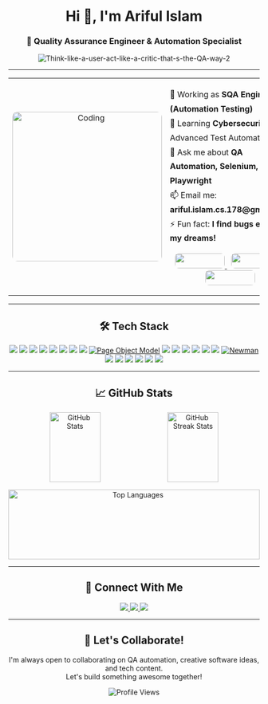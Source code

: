 <h1 align="center">Hi 👋, I'm Ariful Islam</h1>
<h3 align="center">🚀 Quality Assurance Engineer & Automation Specialist</h3>

<p align="center">
  <img 
    <a href='https://postimg.cc/BPWBtCKd' target='_blank'><img src='https://i.postimg.cc/gjjSSSkk/Think-like-a-user-act-like-a-critic-that-s-the-QA-way-2.png' border='0' alt='Think-like-a-user-act-like-a-critic-that-s-the-QA-way-2'/></a> 
    
  >
</p>


---

<table align="center">
  <tr>
    <td align="center" width="50%">
      <img src="https://cdn.dribbble.com/users/1162077/screenshots/3848914/programmer.gif" alt="Coding" width="300px" style="border-radius: 10px;">
    </td>
    <td width="50%">
      <ul style="list-style: none; font-size: 16px; line-height: 1.8; padding: 0;">
        <li>🔭 Working as <strong>SQA Engineer L2 (Automation Testing)</strong></li>
        <li>🌱 Learning <strong>Cybersecurity</strong> & Advanced Test Automation</li>
        <li>💬 Ask me about <strong>QA Automation, Selenium, Playwright</strong></li>
        <li>📫 Email me: <strong>ariful.islam.cs.178@gmail.com</strong></li>
        <li>⚡ Fun fact: <strong>I find bugs even in my dreams!</strong></li>
      </ul>
      <p align="center">
        <a href="https://www.linkedin.com/in/ariful-islam-178" target="_blank">
          <img src="https://img.shields.io/badge/LinkedIn-0A66C2?style=for-the-badge&logo=linkedin&logoColor=white" width="100" height="30" style="border-radius: 8px;" />
        </a>
        &nbsp;
        <a href="https://portfolio178.netlify.app" target="_blank">
          <img src="https://img.shields.io/badge/Portfolio-000000?style=for-the-badge&logoColor=white" width="100" height="30" style="border-radius: 8px;" />
        </a>
        &nbsp;
        <a href="https://drive.google.com/file/d/1E0w1OAaCIRe777Mq1DDI9YpnHzclDSRV/view" target="_blank">
          <img src="https://img.shields.io/badge/Resume-DC143C?style=for-the-badge&logo=adobe-acrobat-reader&logoColor=white" width="100" height="30" style="border-radius: 8px;" />
        </a>
      </p>
    </td>
  </tr>
</table>


---

<h2 align="center">🛠️ Tech Stack</h2>

<p align="center">
  <!-- Languages & Runtime -->
  <a href="#"><img src="https://img.shields.io/badge/TypeScript-%233178C6.svg?style=for-the-badge&logo=typescript&logoColor=white" /></a>
  <a href="#"><img src="https://img.shields.io/badge/JavaScript-%23323330.svg?style=for-the-badge&logo=javascript&logoColor=%23F7DF1E" /></a>
  <a href="#"><img src="https://img.shields.io/badge/Python-%233670A0.svg?style=for-the-badge&logo=python&logoColor=ffdd54" /></a>
  <a href="#"><img src="https://img.shields.io/badge/Node.js-%23339933.svg?style=for-the-badge&logo=node.js&logoColor=white" /></a>
  <a href="#"><img src="https://img.shields.io/badge/npm-%23CB3837.svg?style=for-the-badge&logo=npm&logoColor=white" /></a>
  <a href="#"><img src="https://img.shields.io/badge/Playwright-%2345ba4b.svg?style=for-the-badge&logo=playwright&logoColor=white" /></a>
  <a href="#"><img src="https://img.shields.io/badge/Selenium-%2343B02A.svg?style=for-the-badge&logo=selenium&logoColor=white" /></a>
  <a href="#"><img src="https://img.shields.io/badge/OWASP_ZAP-%23FF6C37.svg?style=for-the-badge&logo=owasp&logoColor=white" /></a>
  <a href="#"><img src="https://img.shields.io/badge/POM-%23000000.svg?style=for-the-badge&logo=selenium&logoColor=white" alt="Page Object Model" /></a>
  <a href="#"><img src="https://img.shields.io/badge/JMeter-%23D22128.svg?style=for-the-badge&logo=apachejmeter&logoColor=white" /></a>
  <a href="#"><img src="https://img.shields.io/badge/BlazeMeter-%23FF6600.svg?style=for-the-badge&logo=blazemeter&logoColor=white" /></a>
  <a href="#"><img src="https://img.shields.io/badge/Burp_Suite-%23332222.svg?style=for-the-badge&logo=portswigger&logoColor=white" /></a>
  <a href="#"><img src="https://img.shields.io/badge/CircleCI-%23000000.svg?style=for-the-badge&logo=circleci&logoColor=white" /></a>
  <a href="#"><img src="https://img.shields.io/badge/Jenkins-%232C5263.svg?style=for-the-badge&logo=jenkins&logoColor=white" /></a>
  <a href="#"><img src="https://img.shields.io/badge/Azure-%230078D4.svg?style=for-the-badge&logo=microsoftazure&logoColor=white" /></a>
  <a href="#"><img src="https://img.shields.io/badge/Newman-%23FF6C37.svg?style=for-the-badge&logo=postman&logoColor=white" alt="Newman" /></a>
  <a href="#"><img src="https://img.shields.io/badge/GitHub_Actions-%232088FF.svg?style=for-the-badge&logo=githubactions&logoColor=white" /></a>
  <a href="#"><img src="https://img.shields.io/badge/XMind-%23FF6600.svg?style=for-the-badge&logo=xmind&logoColor=white" /></a>
  <a href="#"><img src="https://img.shields.io/badge/Jira-%230052CC.svg?style=for-the-badge&logo=jira&logoColor=white" /></a>
  <a href="#"><img src="https://img.shields.io/badge/Postman-%23FF6C37.svg?style=for-the-badge&logo=postman&logoColor=white" /></a>
  <a href="#"><img src="https://img.shields.io/badge/MySQL-%2300f.svg?style=for-the-badge&logo=mysql&logoColor=white" /></a>
  <a href="#"><img src="https://img.shields.io/badge/Git-%23F05033.svg?style=for-the-badge&logo=git&logoColor=white" /></a>
</p>

---

<h2 align="center">📈 GitHub Stats</h2>

<p align="center" style="display: flex; justify-content: center; gap: 10px; flex-wrap: nowrap; margin-bottom: 15px;">
  <img 
    src="https://github-readme-stats.vercel.app/api?username=Ariful-178&show_icons=true&theme=radical" 
    alt="GitHub Stats" 
    style="width: 45%; height: 140px; object-fit: contain;" 
  />
  <img 
    src="https://github-readme-streak-stats.herokuapp.com/?user=Ariful-178&theme=radical" 
    alt="GitHub Streak Stats" 
    style="width: 45%; height: 140px; object-fit: contain;" 
  />
</p>

<p align="center" style="margin-top: 0;">
  <img 
    src="https://github-readme-stats.vercel.app/api/top-langs/?username=Ariful-178&layout=compact&theme=radical" 
    alt="Top Languages" 
    style="width: 100%; max-width: 700px; height: 140px; object-fit: contain;" 
  />
</p>




---

<h2 align="center">🤝 Connect With Me</h2>

<p align="center">
  <a href="https://www.linkedin.com/in/ariful-islam178/" target="_blank">
    <img src="https://img.shields.io/badge/LinkedIn-%230077B5.svg?style=for-the-badge&logo=linkedin&logoColor=white" />
  </a>
  <a href="https://www.facebook.com/profile.php?id=100059586523376" target="_blank">
    <img src="https://img.shields.io/badge/Facebook-%231877F2.svg?style=for-the-badge&logo=facebook&logoColor=white" />
  </a>
  <a href="mailto:ariful.islam.cs.178@gmail.com">
    <img src="https://img.shields.io/badge/Gmail-%23D14836.svg?style=for-the-badge&logo=gmail&logoColor=white" />
  </a>
</p>

---

<h2 align="center">🚀 Let's Collaborate!</h2>

<p align="center">
  I'm always open to collaborating on QA automation, creative software ideas, and tech content.<br>
  Let's build something awesome together!
</p>

<p align="center">
  <img src="https://komarev.com/ghpvc/?username=Ariful-178&label=Profile%20Views&color=0e75b6&style=flat" alt="Profile Views">
</p>
